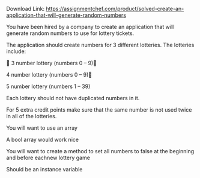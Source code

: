 Download Link: https://assignmentchef.com/product/solved-create-an-application-that-will-generate-random-numbers
<br>
<p class="ui header product-top-header" title="An application that will generate random numbers to use for lottery tickets Solution">You have been hired by a company to create an application that will generate random numbers to use for lottery tickets.

The application should create numbers for 3 different lotteries. The lotteries include:

 3 number lottery (numbers 0 – 9)

4 number lottery (numbers 0 – 9)

5 number lottery (numbers 1 – 39)

Each lottery should not have duplicated numbers in it.

For 5 extra credit points make sure that the same number is not used twice in all of the lotteries.

You will want to use an array

A bool array would work nice

You will want to create a method to set all numbers to false at the beginning and before eachnew lottery game

Should be an instance variable